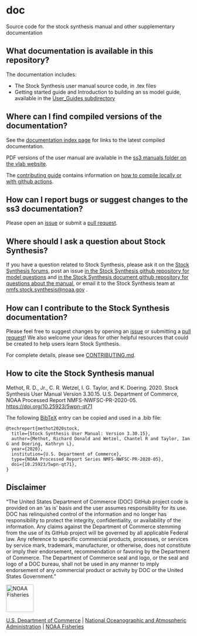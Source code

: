 # doc

Source code for the stock synthesis manual and other supplementary documentation 

## What documentation is available in this repository?

The documentation includes:
- The Stock Synthesis user manual source code, in .tex files
- Getting started guide and Introduction to building an ss model guide, available in the [User_Guides subdirectory](https://github.com/nmfs-stock-synthesis/doc/tree/main/User_Guides)

## Where can I find compiled versions of the documentation?

See the [documentation index page](https://nmfs-stock-synthesis.github.io/doc/) for links to the latest compiled documentation.

PDF versions of the user manual are available in the [ss3 manuals folder on the vlab website](https://vlab.noaa.gov/web/stock-synthesis/document-library/-/document_library/0LmuycloZeIt/view/4513132).

The [contributing guide](https://github.com/nmfs-stock-synthesis/doc/blob/main/CONTRIBUTING.md) contains information on [how to compile locally or with github actions](https://github.com/nmfs-stock-synthesis/doc/blob/main/CONTRIBUTING.md#compiling-the-stock-synthesis-manual).

## How can I report bugs or suggest changes to the ss3 documentation?

Please open an [issue](https://github.com/nmfs-stock-synthesis/doc/issues) or submit a [pull request](https://github.com/nmfs-stock-synthesis/doc/pulls).

## Where should I ask a question about Stock Synthesis?

If you have a question related to Stock Synthesis, please ask it on the [Stock Synthesis forums](https://vlab.noaa.gov/web/stock-synthesis/public-forums), post an issue [in the Stock Synthesis github repository for model questions](https://github.com/nmfs-stock-synthesis/stock-synthesis/issues) and [in the Stock Synthesis document github repository for questions about the manual](https://github.com/nmfs-stock-synthesis/doc/issues), or email it to the Stock Synthesis team at nmfs.stock.synthesis@noaa.gov .

## How can I contribute to the Stock Synthesis documentation?

Please feel free to suggest changes by opening an [issue](https://github.com/nmfs-stock-synthesis/doc/issues) or submitting a [pull request](https://github.com/nmfs-stock-synthesis/doc/pulls)! We also welcome your ideas for other helpful resources that could be created to help users learn Stock Synthesis.

For complete details, please see [CONTRIBUTING.md](CONTRIBUTING.md).

## How to cite the Stock Synthesis manual

Methot, R. D., Jr., C. R. Wetzel, I. G. Taylor, and K. Doering. 2020. Stock Synthesis User Manual Version 3.30.15. U.S. Department of Commerce, NOAA Processed Report NMFS-NWFSC-PR-2020-05. https://doi.org/10.25923/5wpn-qt71

The following [BibTeX](http://www.bibtex.org/) entry can be copied and used in a .bib file:

```
@techreport{methot2020stock,
  title={Stock Synthesis User Manual: Version 3.30.15},
  author={Methot, Richard Donald and Wetzel, Chantel R and Taylor, Ian G and Doering, Kathryn L},
  year={2020}, 
  institution={U.S. Department of Commerce},
  type={NOAA Processed Report Series NMFS-NWFSC-PR-2020-05},
  doi={10.25923/5wpn-qt71},
}
```

## Disclaimer

“The United States Department of Commerce (DOC) GitHub project code is provided on an ‘as is’ basis and the user assumes responsibility for its use. DOC has relinquished control of the information and no longer has responsibility to protect the integrity, confidentiality, or availability of the information. Any claims against the Department of Commerce stemming from the use of its GitHub project will be governed by all applicable Federal law. Any reference to specific commercial products, processes, or services by service mark, trademark, manufacturer, or otherwise, does not constitute or imply their endorsement, recommendation or favoring by the Department of Commerce. The Department of Commerce seal and logo, or the seal and logo of a DOC bureau, shall not be used in any manner to imply endorsement of any commercial product or activity by DOC or the United States Government.”

<img src="https://raw.githubusercontent.com/nmfs-general-modeling-tools/nmfspalette/main/man/figures/noaa-fisheries-rgb-2line-horizontal-small.png" height="75" alt="NOAA Fisheries">

[U.S. Department of Commerce](https://www.commerce.gov/) | [National Oceanographic and Atmospheric Administration](https://www.noaa.gov) | [NOAA Fisheries](https://www.fisheries.noaa.gov/)
